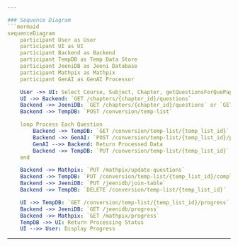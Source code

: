 ```yaml
---

### Sequence Diagram
```mermaid
sequenceDiagram
    participant User as User
    participant UI as UI
    participant Backend as Backend
    participant TempDB as Temp Data Store
    participant JeeniDB as Jeeni Database
    participant Mathpix as Mathpix
    participant GenAI as GenAI Processor

    User ->> UI: Select Course, Subject, Chapter, getQuestionsForQuePaper
    UI ->> Backend: `GET /chapters/{chapter_id}/questions`
    Backend ->> JeeniDB: `GET /chapters/{chapter_id}/questions` or `GET /question-paper/{paper_id}/questions`
    Backend ->> TempDB: `POST /conversion/temp-list`

    loop Process Each Question
        Backend ->> TempDB: `GET /conversion/temp-list/{temp_list_id}`
        Backend ->> GenAI: `POST /conversion/temp-list/{temp_list_id}/process`
        GenAI -->> Backend: Return Processed Data
        Backend ->> TempDB: `PUT /conversion/temp-list/{temp_list_id}`
    end

    Backend ->> Mathpix: `PUT /mathpix/update-questions`
    Backend ->> TempDB: `PUT /conversion/temp-list/{temp_list_id}/complete`
    Backend ->> JeeniDB: `PUT /jeenidb/join-table`
    Backend ->> TempDB: `DELETE /conversion/temp-list/{temp_list_id}`

    UI ->> TempDB: `GET /conversion/temp-list/{temp_list_id}/progress`
    Backend ->> JeeniDB: `GET /jeenidb/progress`
    Backend ->> Mathpix: `GET /mathpix/progress`
    TempDB ->> UI: Return Processing Status
    UI -->> User: Display Progress
```
---
```

